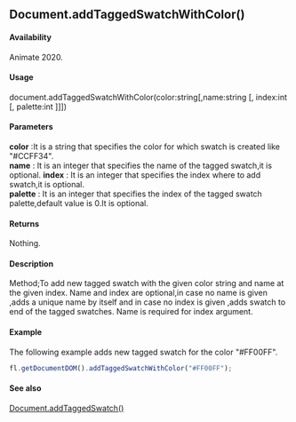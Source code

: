 ## Document.addTaggedSwatchWithColor()

#### Availability

Animate 2020.

#### Usage

document.addTaggedSwatchWithColor(color:string[,name:string [, index:int [, palette:int ]]])

#### Parameters

**color** :It is a string that specifies the color for which swatch is created like "#CCFF34".  
**name** : It is an integer that specifies the name of the tagged swatch,it is optional.
**index** : It is an integer that specifies the index where to add swatch,it is optional.  
**palette** : It is an integer that specifies the index of the tagged swatch palette,default value is 0.It is optional.

#### Returns

Nothing.

#### Description

Method;To add new tagged swatch with the given color string and name at the given index. Name and index are optional,in case no name is given ,adds a unique name by itself and in case no index is given ,adds swatch to end of the tagged swatches. Name is required for index argument.

#### Example

The following example adds new tagged swatch for the color "#FF00FF".

```javascript
fl.getDocumentDOM().addTaggedSwatchWithColor("#FF00FF");
```

#### See also

[Document.addTaggedSwatch()](../Document_object/Document6058.md)
